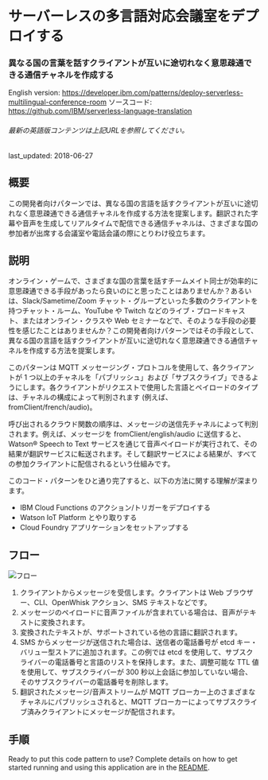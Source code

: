 # サーバーレスの多言語対応会議室をデプロイする

### 異なる国の言葉を話すクライアントが互いに途切れなく意思疎通できる通信チャネルを作成する

English version: https://developer.ibm.com/patterns/deploy-serverless-multilingual-conference-room
 ソースコード: https://github.com/IBM/serverless-language-translation

###### 最新の英語版コンテンツは上記URLを参照してください。
last_updated: 2018-06-27

 
## 概要

この開発者向けパターンでは、異なる国の言語を話すクライアントが互いに途切れなく意思疎通できる通信チャネルを作成する方法を提案します。翻訳された字幕や音声を生成してリアルタイムで配信できる通信チャネルは、さまざまな国の参加者が出席する会議室や電話会議の際にとりわけ役立ちます。

## 説明

オンライン・ゲームで、さまざまな国の言葉を話すチームメイト同士が効率的に意思疎通できる手段があったら良いのにと思ったことはありませんか？あるいは、Slack/Sametime/Zoom チャット・グループといった多数のクライアントを持つチャット・ルーム、YouTube や Twitch などのライブ・ブロードキャスト、またはオンライン・クラスや Web セミナーなどで、そのような手段の必要性を感じたことはありませんか？この開発者向けパターンではその手段として、異なる国の言語を話すクライアントが互いに途切れなく意思疎通できる通信チャネルを作成する方法を提案します。

このパターンは MQTT メッセージング・プロトコルを使用して、各クライアントが 1 つ以上のチャネルを「パブリッシュ」および「サブスクライブ」できるようにします。各クライアントがリクエストで使用した言語とペイロードのタイプは、チャネルの構成によって判別されます (例えば、fromClient/french/audio)。

呼び出されるクラウド関数の順序は、メッセージの送信先チャネルによって判別されます。例えば、メッセージを fromClient/english/audio に送信すると、Watson® Speech to Text サービスを通じて音声ペイロードが実行されて、その結果が翻訳サービスに転送されます。そして翻訳サービスによる結果が、すべての参加クライアントに配信されるという仕組みです。

このコード・パターンをひと通り完了すると、以下の方法に関する理解が深まります。

* IBM Cloud Functions のアクション/トリガーをデプロイする
* Watson IoT Platform とやり取りする
* Cloud Foundry アプリケーションをセットアップする

## フロー

![フロー](../../images/multilingual-arch.png)

1. クライアントからメッセージを受信します。クライアントは Web ブラウザー、CLI、OpenWhisk アクション、SMS テキストなどです。
1. メッセージのペイロードに音声ファイルが含まれている場合は、音声がテキストに変換されます。
1. 変換されたテキストが、サポートされている他の言語に翻訳されます。
1. SMS からメッセージが送信された場合は、送信者の電話番号が etcd キー・バリュー型ストアに追加されます。この例では etcd を使用して、サブスクライバーの電話番号と言語のリストを保持します。また、調整可能な TTL 値を使用して、サブスクライバーが 300 秒以上会話に参加していない場合、そのサブスクライバーの電話番号を削除します。
1. 翻訳されたメッセージ/音声ストリームが MQTT ブローカー上のさまざまなチャネルにパブリッシュされると、MQTT ブローカーによってサブスクライブ済みクライアントにメッセージが配信されます。

## 手順

Ready to put this code pattern to use? Complete details on how to get started running and using this application are in the [README](https://github.com/IBM/serverless-language-translation/blob/master/README.md).
